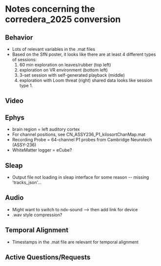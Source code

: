 # Notes concerning the corredera_2025 conversion

## Behavior
- Lots of relevant variables in the .mat files
- Based on the SfN poster, it looks like there are at least 4 different types of sessions:
    1. 60 min exploration on leaves/rubber (top left)
    2. exploration on VR environment (bottom left)
    3. 3-set session with self-generated playback (middle)
    4. exploration with Loom threat (right)
shared data looks like session type 1.

## Video

## Ephys
- brain region = left auditory cortex
- For channel positions, see CN_ASSY236_P1_kilosortChanMap.mat
- Recording Probe = 64-channel P1 probes from Cambridge Neurotech (ASSY-236)
- WhiteMatter logger = eCube?

## Sleap
- Output file not loading in sleap interface for some reason -- missing 'tracks_json'...

## Audio
- Might want to switch to ndx-sound --> then add link for device
- .wav style compression?


## Temporal Alignment
- Timestamps in the .mat file are relevant for temporal alignment

## Active Questions/Requests
